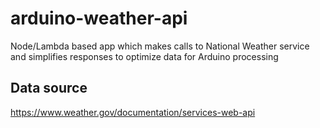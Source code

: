 # arduino-weather-api
Node/Lambda based app which makes calls to National Weather service and simplifies responses to optimize data for Arduino processing


## Data source

https://www.weather.gov/documentation/services-web-api